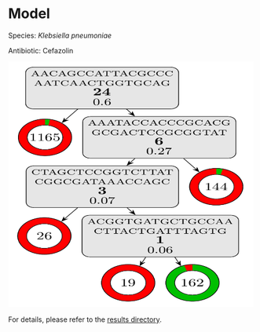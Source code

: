 
# Model

Species: *Klebsiella pneumoniae*

Antibiotic: Cefazolin

<a href="./model.pdf"><img src="./model.png" width=500 height=500 /></a>

For details, please refer to the [results directory](../../../../../results/cart_b/klebsiella%20pneumoniae/cefazolin/repeat_6/).

